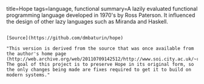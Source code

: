 title=Hope
tags=language, functional
summary=A lazily evaluated functional programming language developed in 1970's by Ross Paterson. It influenced the design of other lazy languages such as Miranda and Haskell.
~~~~~~

[Source](https://github.com/dmbaturin/hope)

"This version is derived from the source that was once available from the author's home page (http://web.archive.org/web/20110709142512/http://www.soi.city.ac.uk/~ross/Hope/). The goal of this project is to preserve Hope in its original form, so the only changes being made are fixes required to get it to build on modern systems."
